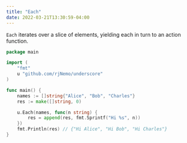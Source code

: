 ```yaml
---
title: "Each"
date: 2022-03-21T13:30:59-04:00
---
```


`Each` iterates over a slice of elements, yielding each in turn to an action function.

```go
package main

import (
	"fmt"
	u "github.com/rjNemo/underscore"
)

func main() {
	names := []string{"Alice", "Bob", "Charles"}
	res := make([]string, 0)

	u.Each(names, func(n string) {
		res = append(res, fmt.Sprintf("Hi %s", n))
	})
	fmt.Println(res) // {"Hi Alice", "Hi Bob", "Hi Charles"} 
}
```

